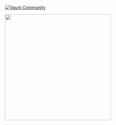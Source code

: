 

[![Vaunt Community](https://api.vaunt.dev/v1/github/entities/firecamp-dev/repositories/firecamp/badges/community)](https://community.vaunt.dev/board/firecamp-dev/repository/firecamp)

<p>
  <img src="https://api.vaunt.dev/v1/github/entities/answerdev/repositories/answer/contributors?format=svg&limit=15" width="350" />
</p>
